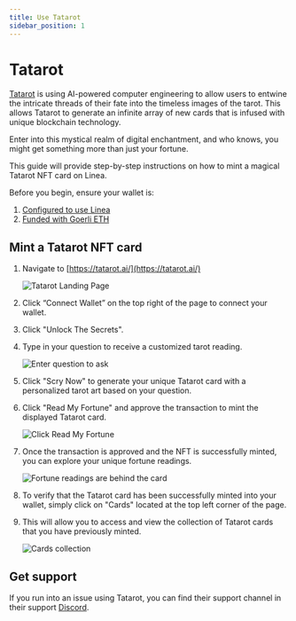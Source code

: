 ```yaml
---
title: Use Tatarot
sidebar_position: 1
---
```


# Tatarot

[Tatarot](https://tatarot.ai/) is using AI-powered computer engineering to allow users to entwine the intricate threads of their fate into the timeless images of the tarot. This allows Tatarot to generate an infinite array of new cards that is infused with unique blockchain technology.

Enter into this mystical realm of digital enchantment, and who knows, you might get something more than just your fortune.

This guide will provide step-by-step instructions on how to mint a magical Tatarot NFT card on Linea.

Before you begin, ensure your wallet is:

1. [Configured to use Linea](/use-mainnet/set-up-your-wallet.mdx)
1. [Funded with Goerli ETH](/build-on-linea/use-linea-testnet/fund.md#get-test-eth-on-goerli)

## Mint a Tatarot NFT card

1. Navigate to [https://tatarot.ai/](https://tatarot.ai/)

   ![Tatarot Landing Page](/img/quests/tatarot/landing_page.png)

1. Click “Connect Wallet” on the top right of the page to connect your wallet.
1. Click "Unlock The Secrets".
1. Type in your question to receive a customized tarot reading.

   ![Enter question to ask](/img/quests/tatarot/question.png)

1. Click "Scry Now" to generate your unique Tatarot card with a personalized tarot art based on your question.
1. Click "Read My Fortune" and approve the transaction to mint the displayed Tatarot card.

   ![Click Read My Fortune](/img/quests/tatarot/read_fortune.png)

1. Once the transaction is approved and the NFT is successfully minted, you can explore your unique fortune readings.

   ![Fortune readings are behind the card](/img/quests/tatarot/readings.png)

1. To verify that the Tatarot card has been successfully minted into your wallet, simply click on "Cards" located at the top left corner of the page.
1. This will allow you to access and view the collection of Tatarot cards that you have previously minted.

   ![Cards collection](/img/quests/tatarot/cards.png)

## Get support

If you run into an issue using Tatarot, you can find their support channel in their support [Discord](https://discord.gg/4wmvYvmvYG).
